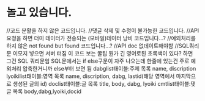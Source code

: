 # 놀고 있습니다.
//코드 분활을 하지 않은 코드입니다.
//댓글 삭제 및 수정이 불가능한 코드입니다.
//API요청을 하면 더미 데이터가 전송되는 (모바일)데이터 낭비 코드입니다...?
//예외처리를 하지 않은 not found but found 코드입니다...?
//API doc 없데이트해야함
//SQL쿼리문 이모지 넣으면 서버 터짐
이 코드 보는 꿀팁
뭔가 긴 영어로된 초록색이 있다? 하면 그건 SQL 쿼리문임
SQL문에서는 if else구문이 자주 나오는데 한줄에 있는건 주로 예외처리 압축한거니까 else부터 보면 됨
dabglist태이블:주제 목록
name, discription
lyoikilist태이블:영역 목록
name, discription, dabg, lastid(해당 영역에서 마지막으로 생성된 글의 id)
doclist태이블:글 목록
title, body, dabg, lyoiki
cmtlist태이블:댓글 목록
body,dabg,lyoiki,docid
